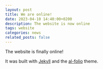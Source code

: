 ```yaml
---
layout: post
title: We are online!
date: 2023-04-10 14:40:00+0200
description: The website is now online
tags: website
categories: news
related_posts: false
---
```


The website is finally online!

It was built with [Jekyll](https://jekyllrb.com/) and the [al-folio](https://github.com/alshedivat/al-folio) theme.
